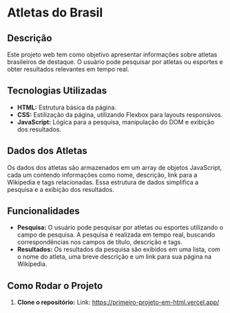 # Atletas do Brasil

## Descrição
Este projeto web tem como objetivo apresentar informações sobre atletas brasileiros de destaque. O usuário pode pesquisar por atletas ou esportes e obter resultados relevantes em tempo real.

## Tecnologias Utilizadas
* **HTML:** Estrutura básica da página.
* **CSS:** Estilização da página, utilizando Flexbox para layouts responsivos.
* **JavaScript:** Lógica para a pesquisa, manipulação do DOM e exibição dos resultados.

## Dados dos Atletas
Os dados dos atletas são armazenados em um array de objetos JavaScript, cada um contendo informações como nome, descrição, link para a Wikipedia e tags relacionadas. Essa estrutura de dados simplifica a pesquisa e a exibição dos resultados.

## Funcionalidades
* **Pesquisa:** O usuário pode pesquisar por atletas ou esportes utilizando o campo de pesquisa. A pesquisa é realizada em tempo real, buscando correspondências nos campos de título, descrição e tags.
* **Resultados:** Os resultados da pesquisa são exibidos em uma lista, com o nome do atleta, uma breve descrição e um link para sua página na Wikipedia.

## Como Rodar o Projeto
1. **Clone o repositório:**
Link: https://primeiro-projeto-em-html.vercel.app/
